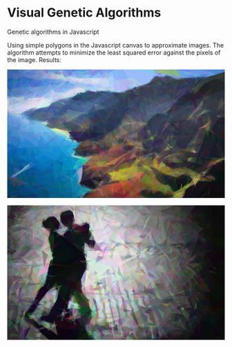# Visual Genetic Algorithms
Genetic algorithms in Javascript

Using simple polygons in the Javascript canvas to approximate images. The algorithm attempts to minimize the least squared error against the pixels of the image.
Results:

![alt nepali](gen_imgs/nepali.png)

![alt tango](gen_imgs/tango.png)
